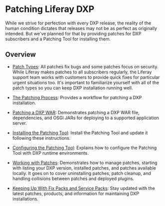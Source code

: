 # Patching Liferay DXP 

While we strive for perfection with every DXP release, the reality of the human condition dictates that releases may not be as perfect as originally intended. But we've planned for that by providing patches for DXP subscribers and a Patching Tool for installing them. 

## Overview

- [Patch Types](./04-patch-types.md): All patches fix bugs and some patches focus on security. While Liferay makes patches to all subscribers regularly, the Liferay support team works with customers to provide quick fixes for particular urgent situations too. It's important to familiarize yourself with all of the patch types so you can keep DXP installation running well. 

- [The Patching Process](./05-the-patching-process.md): Provides a workflow for patching a DXP installation.  

- [Patching a DXP WAR](./06-patching-a-dxp-war.md): Demonstrates patching a DXP WAR file, dependencies, and OSGi JARs for deploying to a supported application server. 

- [Installing the Patching Tool](./07-installing-the-patching-tool.md): Install the Patching Tool and update it following these instructions. 

- [Configuring the Patching Tool](./08-configuring-the-patching-tool.md): Explains how to configure the Patching Tool with DXP runtime environments.

- [Working with Patches](./09-working-with-patches.md): Demonstrates how to manage patches, starting with listing your DXP version, installed patches, and patches available locally. It goes on to cover uninstalling patches, patch cleanup, and handling collisions between patches and deployed plugins. 

- [Keeping Up With Fix Packs and Service Packs](./11-keeping-up-with-fix-packs.md): Stay updated with the latest patches, products, and information for maintaining DXP installations. 
